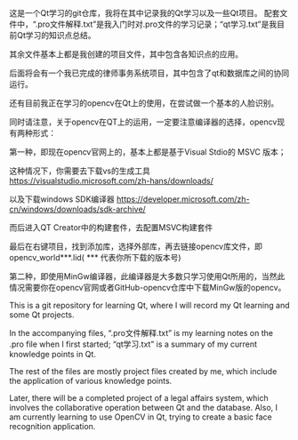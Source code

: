 这是一个Qt学习的git仓库，我将在其中记录我的Qt学习以及一些Qt项目。
配套文件中，“.pro文件解释.txt”是我入门时对.pro文件的学习记录；“qt学习.txt”是我目前Qt学习的知识点总结。

其余文件基本上都是我创建的项目文件，其中包含各知识点的应用。

后面将会有一个我已完成的律师事务系统项目，其中包含了qt和数据库之间的协同运行。

还有目前我正在学习的opencv在Qt上的使用，在尝试做一个基本的人脸识别。

同时请注意，关于opencv在QT上的运用，一定要注意编译器的选择，opencv现有两种形式：

第一种，即现在opencv官网上的，基本上都是基于Visual Stdio的 MSVC 版本；

这种情况下，你需要去下载vs的生成工具  https://visualstudio.microsoft.com/zh-hans/downloads/

以及下载windows SDK编译器 https://developer.microsoft.com/zh-cn/windows/downloads/sdk-archive/ 

而后进入QT Creator中的构建套件，去配置MSVC构建套件

最后在右键项目，找到添加库，选择外部库，再去链接opencv库文件，即opencv_world***.lid( *** 代表你所下载的版本号)

第二种，即使用MinGw编译器，此编译器是大多数只学习使用Qt所用的，当然此情况需要你在opencv官网或者GitHub-opencv仓库中下载MinGw版的opencv。

This is a git repository for learning Qt, where I will record my Qt learning and some Qt projects.

In the accompanying files, “.pro文件解释.txt” is my learning notes on the .pro file when I first started; “qt学习.txt” is a summary of my current knowledge points in Qt.

The rest of the files are mostly project files created by me, which include the application of various knowledge points.

Later, there will be a completed project of a legal affairs system, which involves the collaborative operation between Qt and the database. Also, I am currently learning to use OpenCV in Qt, trying to create a basic face recognition application.
